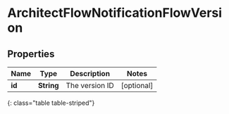 # ArchitectFlowNotificationFlowVersion


## Properties

| Name | Type | Description | Notes |
| ------------ | ------------- | ------------- | ------------- |
| **id** | **String** | The version ID |  [optional] |
{: class="table table-striped"}



